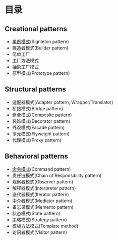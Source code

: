 # 目录

## Creational patterns

- [单例模式](单例模式.md)(Signleton pattern)
- 建造者模式(Builder pattern)
- 简单工厂
- 工厂方法模式
- 抽象工厂模式
- 原型模式(Prototype pattern)

## Structural patterns

- 适配器模式(Adapter pattern, Wrapper/Translator)
- 桥接模式(Bridge pattern)
- 组合模式(Composite pattern)
- 装饰模式(Decorator pattern)
- 外观模式(Facade pattern)
- 享元模式(Flyweight pattern)
- 代理模式(Proxy pattern)

## Behavioral patterns

- [命令模式](命令模式.md)(Command pattern)
- 责任链模式(Chain of Responsibility pattern)
- 观察者模式(Observer pattern)
- 解释器模式(Interpreter pattern)
- 迭代器模式(Iterator pattern)
- 中介者模式(Mediator pattern)
- 备忘录模式(Memento pattern)
- 状态模式(State pattern)
- 策略模式(Strategy pattern)
- 模板方法模式(Template method)
- 访问者模式(Visitor pattern)
